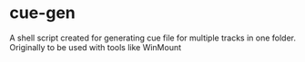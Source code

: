 # cue-gen
A shell script created for generating cue file for multiple tracks in one folder. Originally to be used with tools like WinMount
